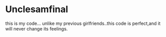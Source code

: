 # Unclesamfinal
this is my code...
unlike my previous girlfriends..this code is perfect,and it will never change its feelings.
